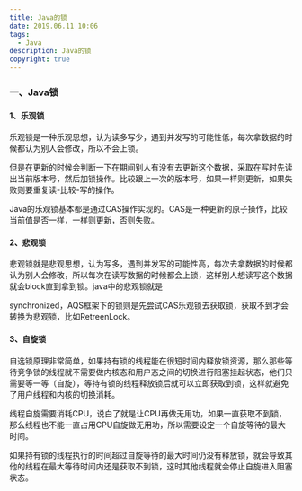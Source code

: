 ```yaml
---
title: Java的锁
date: 2019.06.11 10:06
tags:
  - Java
description: Java的锁
copyright: true
---
```


### 一、Java锁

#### 1、乐观锁

乐观锁是一种乐观思想，认为读多写少，遇到并发写的可能性低，每次拿数据的时候都认为别人会修改，所以不会上锁。

但是在更新的时候会判断一下在期间别人有没有去更新这个数据，采取在写时先读出当前版本号，然后加锁操作。比较跟上一次的版本号，如果一样则更新，如果失败则要重复读-比较-写的操作。

Java的乐观锁基本都是通过CAS操作实现的。CAS是一种更新的原子操作，比较当前值是否一样，一样则更新，否则失败。

#### 2、悲观锁

悲观锁就是悲观思想，认为写多，遇到并发写的可能性高，每次去拿数据的时候都认为别人会修改，所以每次在读写数据的时候都会上锁，这样别人想读写这个数据就会block直到拿到锁。java中的悲观锁就是

synchronized，AQS框架下的锁则是先尝试CAS乐观锁去获取锁，获取不到才会转换为悲观锁，比如RetreenLock。

#### 3、自旋锁

自选锁原理非常简单，如果持有锁的线程能在很短时间内释放锁资源，那么那些等待竞争锁的线程就不需要做内核态和用户态之间的切换进行阻塞挂起状态，他们只需要等一等（自旋），等持有锁的线程释放锁后就可以立即获取到锁，这样就避免了用户线程和内核的切换消耗。

线程自旋需要消耗CPU，说白了就是让CPU再做无用功，如果一直获取不到锁，那么线程也不能一直占用CPU自旋做无用功，所以需要设定一个自旋等待的最大时间。

如果持有锁的线程执行的时间超过自旋等待的最大时间仍没有释放锁，就会导致其他的线程在最大等待时间内还是获取不到锁，这时其他线程就会停止自旋进入阻塞状态。

